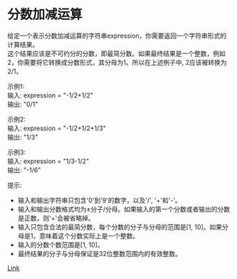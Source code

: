 <h1>分数加减运算</h1>

给定一个表示分数加减运算的字符串expression，你需要返回一个字符串形式的计算结果。</br>
这个结果应该是不可约分的分数，即最简分数。如果最终结果是一个整数，例如2，你需要将它转换成分数形式，其分母为1。所以在上述例子中, 2应该被转换为2/1。</br>

示例1:</br>
输入: expression = "-1/2+1/2"</br>
输出: "0/1"</br>

示例2:</br>
输入: expression = "-1/2+1/2+1/3"</br>
输出: "1/3"</br>

示例3:</br>
输入: expression = "1/3-1/2"</br>
输出: "-1/6"</br>

提示:
- 输入和输出字符串只包含'0'到'9'的数字，以及'/', '+'和'-'。
- 输入和输出分数格式均为±分子/分母。如果输入的第一个分数或者输出的分数是正数，则'+'会被省略掉。
- 输入只包含合法的最简分数，每个分数的分子与分母的范围是[1, 10]。如果分母是1，意味着这个分数实际上是一个整数。
- 输入的分数个数范围是[1, 10]。
- 最终结果的分子与分母保证是32位整数范围内的有效整数。

[Link](https://leetcode.cn/problems/fraction-addition-and-subtraction/)